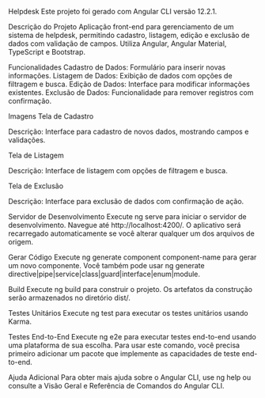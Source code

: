 Helpdesk
Este projeto foi gerado com Angular CLI versão 12.2.1.

Descrição do Projeto
Aplicação front-end para gerenciamento de um sistema de helpdesk, permitindo cadastro, listagem, edição e exclusão de dados com validação de campos. Utiliza Angular, Angular Material, TypeScript e Bootstrap.

Funcionalidades
Cadastro de Dados: Formulário para inserir novas informações.
Listagem de Dados: Exibição de dados com opções de filtragem e busca.
Edição de Dados: Interface para modificar informações existentes.
Exclusão de Dados: Funcionalidade para remover registros com confirmação.

Imagens
Tela de Cadastro


Descrição: Interface para cadastro de novos dados, mostrando campos e validações.

Tela de Listagem

Descrição: Interface de listagem com opções de filtragem e busca.

Tela de Exclusão

Descrição: Interface para exclusão de dados com confirmação de ação.

Servidor de Desenvolvimento
Execute ng serve para iniciar o servidor de desenvolvimento. Navegue até http://localhost:4200/. O aplicativo será recarregado automaticamente se você alterar qualquer um dos arquivos de origem.

Gerar Código
Execute ng generate component component-name para gerar um novo componente. Você também pode usar ng generate directive|pipe|service|class|guard|interface|enum|module.

Build
Execute ng build para construir o projeto. Os artefatos da construção serão armazenados no diretório dist/.

Testes Unitários
Execute ng test para executar os testes unitários usando Karma.

Testes End-to-End
Execute ng e2e para executar testes end-to-end usando uma plataforma de sua escolha. Para usar este comando, você precisa primeiro adicionar um pacote que implemente as capacidades de teste end-to-end.

Ajuda Adicional
Para obter mais ajuda sobre o Angular CLI, use ng help ou consulte a Visão Geral e Referência de Comandos do Angular CLI.
